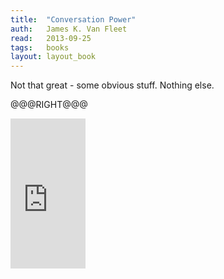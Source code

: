```yaml
---
title:	"Conversation Power"
auth:	James K. Van Fleet
read:	2013-09-25
tags:	books
layout: layout_book
---
```





Not that great - some obvious stuff. Nothing else.

@@@RIGHT@@@
<iframe src="http://rcm-na.amazon-adsystem.com/e/cm?lt1=_blank&bc1=FFFFFF&IS2=1&bg1=FFFFFF&fc1=000000&lc1=FF0000&t=wojcadamkoszh-20&o=1&p=8&l=as4&m=amazon&f=ifr&ref=ss_til&asins=0135296374" style="width:120px;height:240px;" scrolling="no" marginwidth="0" marginheight="0" frameborder="0"></iframe>
